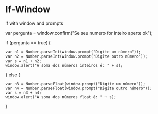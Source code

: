 # If-Window
if with window and prompts

var pergunta = window.confirm("Se seu numero for inteiro aperte ok");

if (pergunta == true) {
 
    var n1 = Number.parseInt(window.prompt("Digite um número"));
    var n2 = Number.parseInt(window.prompt("Digite outro número"));
    var s = n1 + n2;
    window.alert("A soma dos números inteiros é: " + s);
} else {

    var n3 = Number.parseFloat(window.prompt("Digite um número"));
    var n4 = Number.parseFloat(window.prompt("Digite outro número"));
    var s = n3 + n4;
    window.alert("A soma dos números float é: " + s);
}
